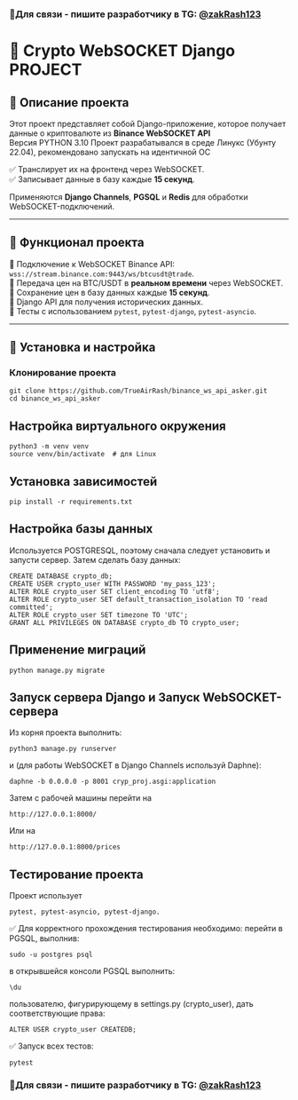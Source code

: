 ### 👋Для связи - пишите разработчику в TG: [@zakRash123](https://t.me/zakRash123) 

# 🚀 Crypto WebSOCKET Django PROJECT

## 📖 Описание проекта

Этот проект представляет собой Django-приложение, которое получает данные о криптовалюте из **Binance WebSOCKET API**  
Версия PYTHON 3.10
Проект разрабатывался в среде Линукс (Убунту 22.04), рекомендовано  запускать на идентичной ОС

✅ Транслирует их на фронтенд через WebSOCKET.  
✅ Записывает данные в базу каждые **15 секунд**.  

Применяются **Django Channels**, **PGSQL** и **Redis** для обработки WebSOCKET-подключений.

---

## 🎯 Функционал проекта

🔹 Подключение к WebSOCKET Binance API: `wss://stream.binance.com:9443/ws/btcusdt@trade`.  
🔹 Передача цен на BTC/USDT в **реальном времени** через WebSOCKET.  
🔹 Сохранение цен в базу данных каждые **15 секунд**.  
🔹 Django API для получения исторических данных.  
🔹 Тесты с использованием `pytest`, `pytest-django`, `pytest-asyncio`.  

---

## 📌 Установка и настройка

### Клонирование проекта
```
git clone https://github.com/TrueAirRash/binance_ws_api_asker.git
cd binance_ws_api_asker
```
## Настройка виртуального окружения
```
python3 -m venv venv
source venv/bin/activate  # для Linux
```
## Установка зависимостей
```
pip install -r requirements.txt
```
## Настройка базы данных
Используется POSTGRESQL, поэтому сначала следует установить и запусти сервер. Затем сделать базу данных:
```
CREATE DATABASE crypto_db;
CREATE USER crypto_user WITH PASSWORD 'my_pass_123';
ALTER ROLE crypto_user SET client_encoding TO 'utf8';
ALTER ROLE crypto_user SET default_transaction_isolation TO 'read committed';
ALTER ROLE crypto_user SET timezone TO 'UTC';
GRANT ALL PRIVILEGES ON DATABASE crypto_db TO crypto_user;
```

## Применение миграций
```
python manage.py migrate
```
## Запуск сервера Django и Запуск WebSOCKET-сервера
Из корня проекта выполнить:
```
python3 manage.py runserver
```
и (для работы WebSOCKET в Django Channels используй Daphne):
```
daphne -b 0.0.0.0 -p 8001 cryp_proj.asgi:application
```
Затем с рабочей машины перейти на 
```
http://127.0.0.1:8000/
```
Или на 
```
http://127.0.0.1:8000/prices
```


## Тестирование проекта
Проект использует 
```
pytest, pytest-asyncio, pytest-django.
```

✅ Для корректного прохождения тестирования необходимо:
перейти в PGSQL, выполнив:  
```
sudo -u postgres psql
```
в открывшейся консоли PGSQL выполнить: 
```
\du
```
пользователю, фигурирующему в  settings.py (crypto_user), дать соответствующие права: 
```
ALTER USER crypto_user CREATEDB;
```

✅ Запуск всех тестов:
```
pytest
```

### 👋Для связи - пишите разработчику в TG: [@zakRash123](https://t.me/zakRash123) 



